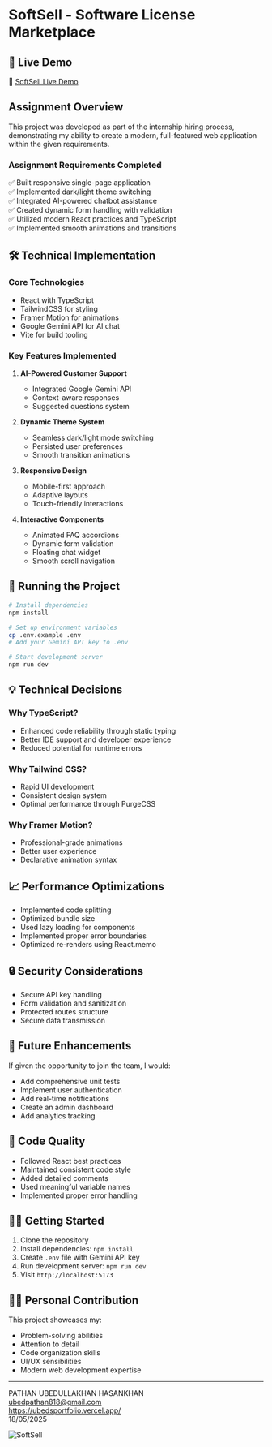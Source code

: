 # SoftSell - Software License Marketplace 

## 🚀 Live Demo

🔗 [SoftSell Live Demo](https://softsell-flax-gamma.vercel.app/)

## Assignment Overview
This project was developed as part of the internship hiring process, demonstrating my ability to create a modern, full-featured web application within the given requirements.

### Assignment Requirements Completed
✅ Built responsive single-page application  
✅ Implemented dark/light theme switching  
✅ Integrated AI-powered chatbot assistance  
✅ Created dynamic form handling with validation  
✅ Utilized modern React practices and TypeScript  
✅ Implemented smooth animations and transitions  

## 🛠 Technical Implementation

### Core Technologies
- React with TypeScript
- TailwindCSS for styling
- Framer Motion for animations
- Google Gemini API for AI chat
- Vite for build tooling

### Key Features Implemented
1. **AI-Powered Customer Support**
   - Integrated Google Gemini API
   - Context-aware responses
   - Suggested questions system

2. **Dynamic Theme System**
   - Seamless dark/light mode switching
   - Persisted user preferences
   - Smooth transition animations

3. **Responsive Design**
   - Mobile-first approach
   - Adaptive layouts
   - Touch-friendly interactions

4. **Interactive Components**
   - Animated FAQ accordions
   - Dynamic form validation
   - Floating chat widget
   - Smooth scroll navigation

## 🚀 Running the Project

```bash
# Install dependencies
npm install

# Set up environment variables
cp .env.example .env
# Add your Gemini API key to .env

# Start development server
npm run dev
```

## 💡 Technical Decisions

### Why TypeScript?
- Enhanced code reliability through static typing
- Better IDE support and developer experience
- Reduced potential for runtime errors

### Why Tailwind CSS?
- Rapid UI development
- Consistent design system
- Optimal performance through PurgeCSS

### Why Framer Motion?
- Professional-grade animations
- Better user experience
- Declarative animation syntax

## 📈 Performance Optimizations

- Implemented code splitting
- Optimized bundle size
- Used lazy loading for components
- Implemented proper error boundaries
- Optimized re-renders using React.memo

## 🔒 Security Considerations

- Secure API key handling
- Form validation and sanitization
- Protected routes structure
- Secure data transmission

## 🎯 Future Enhancements

If given the opportunity to join the team, I would:
- Add comprehensive unit tests
- Implement user authentication
- Add real-time notifications
- Create an admin dashboard
- Add analytics tracking

## 🤝 Code Quality

- Followed React best practices
- Maintained consistent code style
- Added detailed comments
- Used meaningful variable names
- Implemented proper error handling

## 🏃‍♂️ Getting Started

1. Clone the repository
2. Install dependencies: `npm install`
3. Create `.env` file with Gemini API key
4. Run development server: `npm run dev`
5. Visit `http://localhost:5173`

## 👨‍💻 Personal Contribution

This project showcases my:
- Problem-solving abilities
- Attention to detail
- Code organization skills
- UI/UX sensibilities
- Modern web development expertise

---

PATHAN UBEDULLAKHAN HASANKHAN               
ubedpathan818@gmail.com  
https://ubedsportfolio.vercel.app/  
18/05/2025

![SoftSell](https://github.com/user-attachments/assets/f5b336de-7512-4cf9-b678-c4e53eb795fe)

